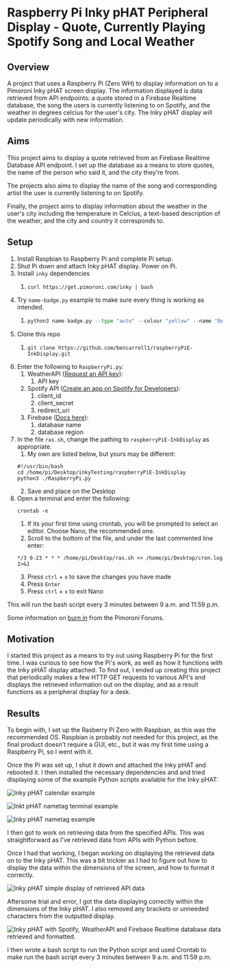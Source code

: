 # Raspberry Pi Inky pHAT Peripheral Display - Quote, Currently Playing Spotify Song and Local Weather

## Overview
A project that uses a Raspberry Pi (Zero WH) to display information on to a Pimoroni Inky
pHAT screen display. The information displayed is data retrieved from API endpoints: a quote stored 
in a Firebase Realtime database, the song the users is currently listening to on Spotify, and
the weather in degrees celcius for the user's city. The Inky pHAT display will update periodically with
new information.

## Aims
This project aims to display a quote retrieved from an Firebase Realtime Database API endpoint. I set up the database as a means to store quotes, the name of the person who said it, and the city they're from.

The projects also aims to display the name of the song and corresponding artist the user is currently listening to on Spotify.

Finally, the project aims to display information about the weather in the user's city including the temperature in Celcius, a text-based description of the weather, and the city and country it corresponds to.


## Setup
1. Install Raspbian to Raspberry Pi and complete Pi setup.
2. Shut Pi down and attach Inky pHAT display. Power on Pi.
3. Install `inky` dependencies
    1. ```console
       curl https://get.pimoroni.com/inky | bash 
        ```
4. Try `name-badge.py` example to make sure every thing is working as intended.
    1. ```python
       python3 name-badge.py --type "auto" --colour "yellow" --name "Ben Carroll"
        ```
5. Clone this repo 
    1. ```console
       git clone https://github.com/bencarroll1/raspberryPiE-InkDisplay.git
        ```
6. Enter the following to `RaspberryPi.py`:
   1. WeatherAPI ([Request an API key](https://www.weatherapi.com/docs/)):
      1. API key 
    2. Spotify API ([Create an app on Spotify for Developers](https://developer.spotify.com/documentation/)):
       1. client_id
       2. client_secret
       3. redirect_uri
    3. Firebase ([Docs here](https://firebase.google.com/docs/reference/rest/database)):
        1. database name
        2. database region
7. In the file `ras.sh`, change the pathing to `raspberryPiE-InkDisplay` as appropriate.
   1. My own are listed below, but yours may be different:
    ```shell
   #!/usr/bin/bash
   cd /home/pi/Desktop/inkyTesting/raspberryPiE-InkDisplay
   python3 ./RaspberryPi.py 
   ```
   2. Save and place on the Desktop
8. Open a terminal and enter the following: 
    ```shell
   crontab -e 
   ```
   1. If its your first time using crontab, you will be prompted to select an editor. Choose Nano, the recommended one.
   2. Scroll to the bottom of the file, and under the last commented line enter:
    ```shell
   */3 9-23 * * * /home/pi/Desktop/ras.sh >> /home/pi/Desktop/cron.log 2>&1 
   ```
   3. Press `ctrl` + `o` to save the changes you have made
   4. Press `Enter`
   5. Press `ctrl` + `x` to exit Nano
    
This will run the bash script every 3 minutes between 9 a.m. and 11:59 p.m.

Some information on [burn in](https://forums.pimoroni.com/t/my-inky-phat-clock-refresh-speed-question/6955) from the Pimoroni Forums.

## Motivation
I started this project as a means to try out using Raspberry Pi for the first time. 
I was curious to see how the Pi's work, as well as how it functions with the Inky pHAT display
attached. To find out, I ended up creating this project that periodically makes a few HTTP GET requests to
various API's and displays the retrieved information out on the display, and as a result functions
as a peripheral display for a desk.

## Results
To begin with, I set up the Rasberry Pi Zero with Raspbian, as this was the recommended OS.
Raspbian is probably not needed for this project, as the final product doesn't require a GUI, etc.,
but it was my first time using a Raspberry Pi, so I went with it. 

Once the Pi was set up, I shut it down and attached the Inky pHAT and rebooted it. 
I then installed the necessary dependencies and and tried displaying some of the example Python scripts
available for the Inky pHAT:

![Inky pHAT calendar example](inky-cal.jpg)

![Inkt pHAT nametag terminal example](iPhatNameBadge.png)

![Inky pHAT nametag example](nametag.jpg)

I then got to work on retrieving data from the specified APIs. This was straightforward as
I've retrieved data from APIs with Python before. 

Once I had that working, I began working on displaying the retrieved 
data on to the Inky pHAT. This was a bit trickier as I had to figure out how to 
display the data within the dimensions of the screen, and how to format it correctly.

![Inky pHAT simple display of retrieved API data ](simple-data.jpg)

Aftersome trial and error, I got the data displaying correctly within
the dimensions of the Inky pHAT. I also removed any brackets or unneeded characters from
the outputted display.

![Inky pHAT with Spotify, WeatherAPI and Firebase Realtime database data retrieved and formatted. ](inky-display.jpg)

I then wrote a bash script to run the Python script and used Crontab to make run the bash script every 3 minutes between 9 a.m. and 11:59 p.m.
